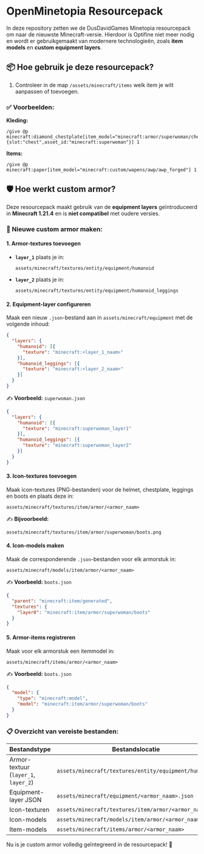 # OpenMinetopia Resourcepack
In deze repository zetten we de DusDavidGames Minetopia resourcepack om naar de nieuwste Minecraft-versie. Hierdoor is Optifine niet meer nodig en wordt er gebruikgemaakt van modernere technologieën, zoals **item models** en **custom equipment layers**.

## 📦 Hoe gebruik je deze resourcepack?
1. Controleer in de map `/assets/minecraft/items` welk item je wilt aanpassen of toevoegen.

### ✅ Voorbeelden:

**Kleding:**
```mcfunction
/give @p minecraft:diamond_chestplate[item_model="minecraft:armor/superwoman/chestplate",equippable={slot:"chest",asset_id:"minecraft:superwoman"}] 1
```

**Items:**
```mcfunction
/give @p minecraft:paper[item_model="minecraft:custom/wapens/awp/awp_forged"] 1
```

## 🛡️ Hoe werkt custom armor?
Deze resourcepack maakt gebruik van de **equipment layers** geïntroduceerd in **Minecraft 1.21.4** en is **niet compatibel** met oudere versies.

### 🧰 Nieuwe custom armor maken:

#### 1. Armor-textures toevoegen
- **`layer_1`** plaats je in:
  ```
  assets/minecraft/textures/entity/equipment/humanoid
  ```

- **`layer_2`** plaats je in:
  ```
  assets/minecraft/textures/entity/equipment/humanoid_leggings
  ```

#### 2. Equipment-layer configureren
Maak een nieuw `.json`-bestand aan in `assets/minecraft/equipment` met de volgende inhoud:

```json
{
  "layers": {
    "humanoid": [{
      "texture": "minecraft:<layer_1_naam>"
    }],
    "humanoid_leggings": [{
      "texture": "minecraft:<layer_2_naam>"
    }]
  }
}
```

✍️ **Voorbeeld:** `superwoman.json`

```json
{
  "layers": {
    "humanoid": [{
      "texture": "minecraft:superwoman_layer1"
    }],
    "humanoid_leggings": [{
      "texture": "minecraft:superwoman_layer2"
    }]
  }
}
```

#### 3. Icon-textures toevoegen
Maak icon-textures (PNG-bestanden) voor de helmet, chestplate, leggings en boots en plaats deze in:
```
assets/minecraft/textures/item/armor/<armor_naam>
```

✍️ **Bijvoorbeeld:**
```
assets/minecraft/textures/item/armor/superwoman/boots.png
```

#### 4. Icon-models maken
Maak de corresponderende `.json`-bestanden voor elk armorstuk in:
```
assets/minecraft/models/item/armor/<armor_naam>
```

✍️ **Voorbeeld:** `boots.json`

```json
{
  "parent": "minecraft:item/generated",
  "textures": {
    "layer0": "minecraft:item/armor/superwoman/boots"
  }
}
```

#### 5. Armor-items registreren
Maak voor elk armorstuk een itemmodel in:
```
assets/minecraft/items/armor/<armor_naam>
```

✍️ **Voorbeeld:** `boots.json`

```json
{
  "model": {
    "type": "minecraft:model",
    "model": "minecraft:item/armor/superwoman/boots"
  }
}
```

### 📋 Overzicht van vereiste bestanden:

| Bestandstype                     | Bestandslocatie                                            |
|----------------------------------|------------------------------------------------------------|
| Armor-textuur (`layer_1`, `layer_2`) | `assets/minecraft/textures/entity/equipment/humanoid`       |
| Equipment-layer JSON             | `assets/minecraft/equipment/<armor_naam>.json`              |
| Icon-texturen                    | `assets/minecraft/textures/item/armor/<armor_naam>`         |
| Icon-models                      | `assets/minecraft/models/item/armor/<armor_naam>`           |
| Item-models                      | `assets/minecraft/items/armor/<armor_naam>`                 |

Nu is je custom armor volledig geïntegreerd in de resourcepack! 🎉
